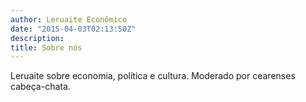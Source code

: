 ```yaml
---
author: Leruaite Econômico
date: "2015-04-03T02:13:50Z"
description:
title: Sobre nós
---
```


Leruaite sobre economia, política e cultura. Moderado por cearenses cabeça-chata. 
